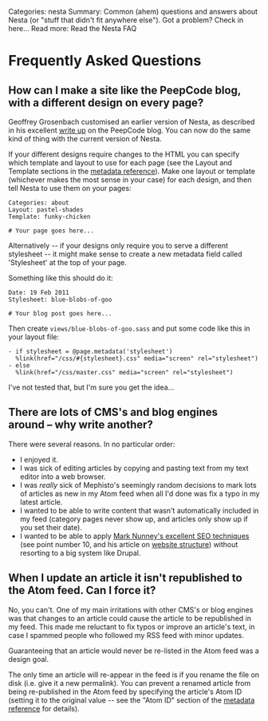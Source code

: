 Categories: nesta
Summary: Common (ahem) questions and answers about Nesta (or "stuff that didn't fit anywhere else"). Got a problem? Check in here…
Read more: Read the Nesta FAQ

# Frequently Asked Questions

## How can I make a site like the PeepCode blog, with a different design on every page?

Geoffrey Grosenbach customised an earlier version of Nesta, as described
in his excellent [write up][peepblog] on the PeepCode blog. You can now
do the same kind of thing with the current version of Nesta.

If your different designs require changes to the HTML you can specify
which template and layout to use for each page (see the Layout and
Template sections in the [metadata reference][ref]). Make one layout or
template (whichever makes the most sense in your case) for each design,
and then tell Nesta to use them on your pages:

    Categories: about
    Layout: pastel-shades
    Template: funky-chicken

    # Your page goes here...

Alternatively -- if your designs only require you to serve a different
stylesheet -- it might make sense to create a new metadata field called
'Stylesheet' at the top of your page.

Something like this should do it:

    Date: 19 Feb 2011
    Stylesheet: blue-blobs-of-goo

    # Your blog post goes here...

Then create `views/blue-blobs-of-goo.sass` and put some code like this
in your layout file:

    - if stylesheet = @page.metadata('stylesheet')
      %link(href="/css/#{stylesheet}.css" media="screen" rel="stylesheet")
    - else
      %link(href="/css/master.css" media="screen" rel="stylesheet")

I've not tested that, but I'm sure you get the idea...

[peepblog]: http://blog.peepcode.com/tutorials/2010/about-this-blog
[ref]: /docs/creating-content/metadata-reference

## There are lots of CMS's and blog engines around&nbsp;–&nbsp;why write another?

There were several reasons. In no particular order:

 * I enjoyed it.
 * I was sick of editing articles by copying and pasting text from my
   text editor into a web browser.
 * I was *really* sick of Mephisto's seemingly random decisions to mark
   lots of articles as new in my Atom feed when all I'd done was fix a
   typo in my latest article.
 * I wanted to be able to write content that wasn't automatically
   included in my feed (category pages never show up, and articles only
   show up if you set their date).
 * I wanted to be able to apply [Mark Nunney's excellent SEO
   techniques][nunney] (see point number 10, and his article on [website
   structure][structure]) without resorting to a big system like Drupal.

[nunney]: http://www.wordtracker.com/academy/mark-nunney-seo-expert-series
[structure]: http://www.wordtracker.com/academy/website-structure

## When I update an article it isn't republished to the Atom feed. Can I force it?

No, you can't. One of my main irritations with other CMS's or blog
engines was that changes to an article could cause the article to be
republished in my feed. This made me reluctant to fix typos or improve
an article's text, in case I spammed people who followed my RSS feed
with minor updates.

Guaranteeing that an article would never be re-listed in the Atom feed
was a design goal.

The only time an article will re-appear in the feed is if you rename the
file on disk (i.e. give it a new permalink). You can prevent a renamed
article from being re-published in the Atom feed by specifying the
article's Atom ID (setting it to the original value -- see the
"Atom ID" section of the [metadata reference][ref] for details).

[ref]: /docs/creating-content/metadata-reference
